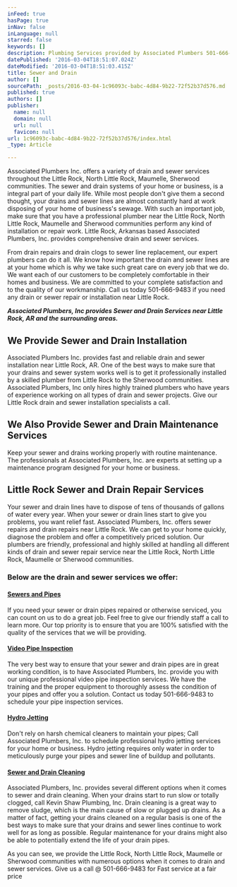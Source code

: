 ```yaml
---
inFeed: true
hasPage: true
inNav: false
inLanguage: null
starred: false
keywords: []
description: Plumbing Services provided by Associated Plumbers 501-666-9483 in  Little Rock North Little Rock Sherwood Maumelle Mabelvale
datePublished: '2016-03-04T18:51:07.024Z'
dateModified: '2016-03-04T18:51:03.415Z'
title: Sewer and Drain
author: []
sourcePath: _posts/2016-03-04-1c96093c-babc-4d84-9b22-72f52b37d576.md
published: true
authors: []
publisher:
  name: null
  domain: null
  url: null
  favicon: null
url: 1c96093c-babc-4d84-9b22-72f52b37d576/index.html
_type: Article

---
```

Associated Plumbers Inc. offers a variety of drain and sewer services throughout the Little Rock, North Little Rock, Maumelle, Sherwood communities. The sewer and drain systems of your home or business, is a integral part of your daily life. While most people don't give them a second thought, your drains and sewer lines are almost constantly hard at work disposing of your home of business's sewage. With such an important job, make sure that you have a professional plumber near the Little Rock, North Little Rock, Maumelle and Sherwood communities perform any kind of installation or repair work. Little Rock, Arkansas based Associated Plumbers, Inc. provides comprehensive drain and sewer services. 

From drain repairs and drain clogs to sewer line replacement, our expert plumbers can do it all. We know how important the drain and sewer lines are at your home which is why we take such great care on every job that we do. We want each of our customers to be completely comfortable in their homes and business. We are committed to your complete satisfaction and to the quality of our workmanship. Call us today 501-666-9483 if you need any drain or sewer repair or installation near Little Rock.

**_Associated Plumbers, Inc  provides Sewer and Drain Services near Little Rock, AR and the surrounding areas._**

## We Provide Sewer and Drain Installation

Associated Plumbers Inc. provides fast and reliable drain and sewer installation near Little Rock, AR. One of the best ways to make sure that your drains and sewer system works well is to get it professionally installed by a skilled plumber from Little Rock to the Sherwood communities. Associated Plumbers, Inc only hires highly trained plumbers who have years of experience working on all types of drain and sewer projects. Give our Little Rock drain and sewer installation specialists a call. 

## We Also Provide Sewer and Drain Maintenance Services

Keep your sewer and drains working properly with routine maintenance. The professionals at Associated Plumbers, Inc. are experts at setting up a maintenance program designed for your home or business.

## Little Rock Sewer and Drain Repair Services

Your sewer and drain lines have to dispose of  tens of thousands of gallons of water every year. When your sewer or drain lines start to give you problems, you want relief fast. Associated Plumbers, Inc. offers sewer repairs and drain repairs near Little Rock. We can get to your home quickly, diagnose the problem and offer a competitively priced solution. Our plumbers are friendly, professional and highly skilled at handling all different kinds of drain and sewer repair service near the Little Rock, North Little Rock, Maumelle or Sherwood communities.

### Below are the drain and sewer services we offer:

#### [Sewers and Pipes][0]

If you need your sewer or drain pipes repaired or otherwise serviced, you can count on us to do a great job. Feel free to give our friendly staff a call to learn more. Our top priority is to ensure that you are 100% satisfied with the quality of the services that we will be providing.

#### [Video Pipe Inspection][1]

The very best way to ensure that your sewer and drain pipes are in great working condition, is to have Associated Plumbers, Inc. provide you with our unique professional video pipe inspection services.  We have the training and the proper equipment to thoroughly assess the condition of your pipes and offer you a solution. Contact us today 501-666-9483 to schedule your pipe inspection services.

#### [Hydro Jetting][2]

Don't rely on harsh chemical cleaners to maintain your pipes; Call Associated Plumbers, Inc. to schedule professional hydro jetting services for your home or business. Hydro jetting requires only water in order to meticulously purge your pipes and sewer line of buildup and pollutants.

#### [Sewer and Drain Cleaning][3]

Associated Plumbers, Inc. provides several different options when it comes to sewer and drain cleaning. When your drains start to run slow or totally clogged, call Kevin Shaw Plumbing, Inc. Drain cleaning is a great way to remove sludge, which is the main cause of slow or plugged up drains. As a matter of fact, getting your drains cleaned on a regular basis is one of the best ways to make sure that your drains and sewer lines continue to work well for as long as possible. Regular maintenance for your drains might also be able to potentially extend the life of your drain pipes.

As you can see, we provide the Little Rock, North Little Rock, Maumelle or Sherwood communities with numerous options when it comes to drain and sewer services. Give us a call @ 501-666-9483 for Fast service at a fair price

[0]: http://www.kevinshawplumbing.com/webapp/p/628
[1]: http://www.kevinshawplumbing.com/webapp/p/630
[2]: http://www.kevinshawplumbing.com/webapp/p/631
[3]: http://www.kevinshawplumbing.com/webapp/p/632